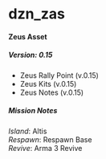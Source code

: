 # dzn_zas
#### Zeus Asset
##### Version: 0.15

- Zeus Rally Point (v.0.15)
- Zeus Kits (v.0.15)
- Zeus Notes (v.0.15)

##### Mission Notes
_Island_: Altis
<br />_Respawn_: Respawn Base
<br />_Revive_: Arma 3 Revive
